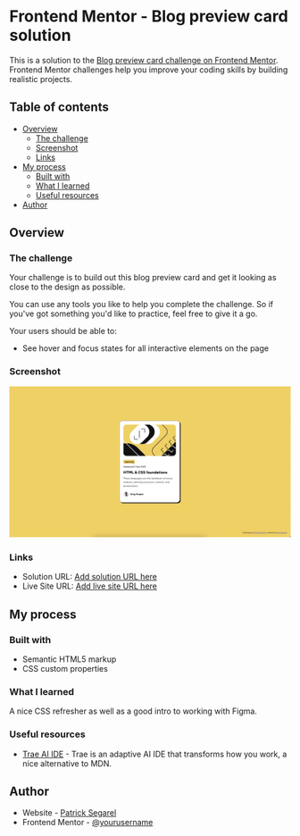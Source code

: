 # Frontend Mentor - Blog preview card solution

This is a solution to the [Blog preview card challenge on Frontend Mentor](https://www.frontendmentor.io/challenges/blog-preview-card-ckPaj01IcS). Frontend Mentor challenges help you improve your coding skills by building realistic projects.

## Table of contents

- [Overview](#overview)
  - [The challenge](#the-challenge)
  - [Screenshot](#screenshot)
  - [Links](#links)
- [My process](#my-process)
  - [Built with](#built-with)
  - [What I learned](#what-i-learned)
  - [Useful resources](#useful-resources)
- [Author](#author)

## Overview

### The challenge

Your challenge is to build out this blog preview card and get it looking as close to the design as possible.

You can use any tools you like to help you complete the challenge. So if you've got something you'd like to practice, feel free to give it a go.

Your users should be able to:

- See hover and focus states for all interactive elements on the page

### Screenshot

![](./screenshot.jpg)

### Links

- Solution URL: [Add solution URL here](https://github.com/psegarel/fem-blog-preview-card)
- Live Site URL: [Add live site URL here](https://psegarel.github.io/fem-blog-preview-card/)

## My process

### Built with

- Semantic HTML5 markup
- CSS custom properties

### What I learned

A nice CSS refresher as well as a good intro to working with Figma.

### Useful resources

- [Trae AI IDE](https://www.trae.ai/) - Trae is an adaptive AI IDE that transforms how you work, a nice alternative to MDN.

## Author

- Website - [Patrick Segarel](https://www.patrick-segarel.com)
- Frontend Mentor - [@yourusername](https://www.frontendmentor.io/profile/psegarel)
